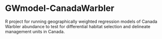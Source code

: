 # GWmodel-CanadaWarbler
R project for running geographically weighted regression models of Canada Warbler abundance to test for differential habitat selection and delineate management units in Canada.
